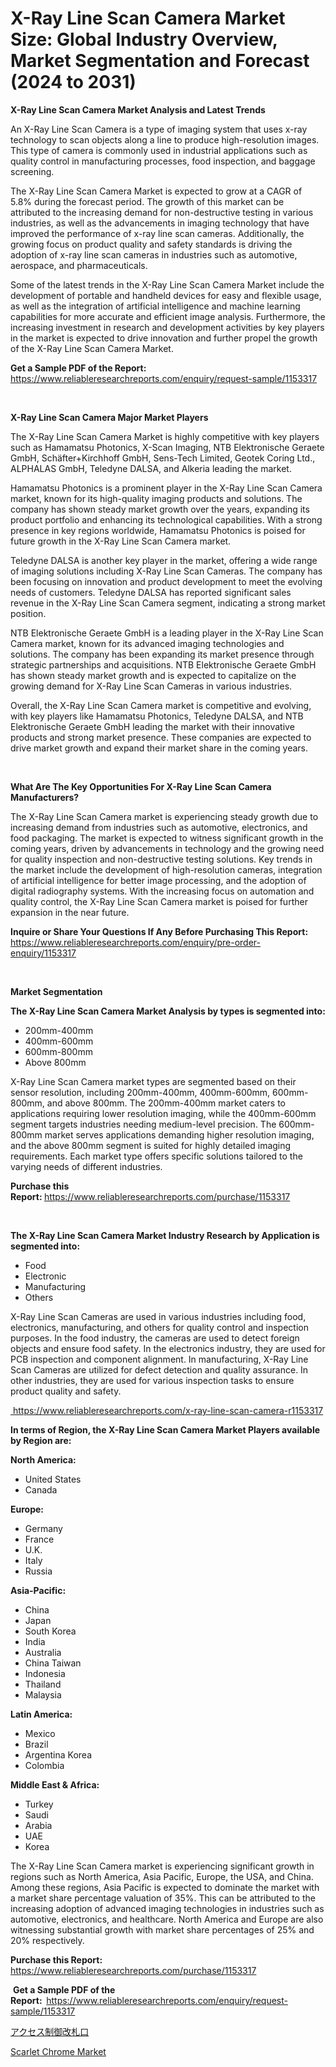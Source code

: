 <p><h1>X-Ray Line Scan Camera Market Size: Global Industry Overview, Market Segmentation and Forecast (2024 to 2031)</h1></p><p><strong>X-Ray Line Scan Camera Market Analysis and Latest Trends</strong></p>
<p><p>An X-Ray Line Scan Camera is a type of imaging system that uses x-ray technology to scan objects along a line to produce high-resolution images. This type of camera is commonly used in industrial applications such as quality control in manufacturing processes, food inspection, and baggage screening.</p><p>The X-Ray Line Scan Camera Market is expected to grow at a CAGR of 5.8% during the forecast period. The growth of this market can be attributed to the increasing demand for non-destructive testing in various industries, as well as the advancements in imaging technology that have improved the performance of x-ray line scan cameras. Additionally, the growing focus on product quality and safety standards is driving the adoption of x-ray line scan cameras in industries such as automotive, aerospace, and pharmaceuticals.</p><p>Some of the latest trends in the X-Ray Line Scan Camera Market include the development of portable and handheld devices for easy and flexible usage, as well as the integration of artificial intelligence and machine learning capabilities for more accurate and efficient image analysis. Furthermore, the increasing investment in research and development activities by key players in the market is expected to drive innovation and further propel the growth of the X-Ray Line Scan Camera Market.</p></p>
<p><strong>Get a Sample PDF of the Report:&nbsp;</strong> <a href="https://www.reliableresearchreports.com/enquiry/request-sample/1153317">https://www.reliableresearchreports.com/enquiry/request-sample/1153317</a></p>
<p>&nbsp;</p>
<p><strong>X-Ray Line Scan Camera Major Market Players</strong></p>
<p><p>The X-Ray Line Scan Camera Market is highly competitive with key players such as Hamamatsu Photonics, X-Scan Imaging, NTB Elektronische Geraete GmbH, Schäfter+Kirchhoff GmbH, Sens-Tech Limited, Geotek Coring Ltd., ALPHALAS GmbH, Teledyne DALSA, and Alkeria leading the market.</p><p>Hamamatsu Photonics is a prominent player in the X-Ray Line Scan Camera market, known for its high-quality imaging products and solutions. The company has shown steady market growth over the years, expanding its product portfolio and enhancing its technological capabilities. With a strong presence in key regions worldwide, Hamamatsu Photonics is poised for future growth in the X-Ray Line Scan Camera market.</p><p>Teledyne DALSA is another key player in the market, offering a wide range of imaging solutions including X-Ray Line Scan Cameras. The company has been focusing on innovation and product development to meet the evolving needs of customers. Teledyne DALSA has reported significant sales revenue in the X-Ray Line Scan Camera segment, indicating a strong market position.</p><p>NTB Elektronische Geraete GmbH is a leading player in the X-Ray Line Scan Camera market, known for its advanced imaging technologies and solutions. The company has been expanding its market presence through strategic partnerships and acquisitions. NTB Elektronische Geraete GmbH has shown steady market growth and is expected to capitalize on the growing demand for X-Ray Line Scan Cameras in various industries.</p><p>Overall, the X-Ray Line Scan Camera market is competitive and evolving, with key players like Hamamatsu Photonics, Teledyne DALSA, and NTB Elektronische Geraete GmbH leading the market with their innovative products and strong market presence. These companies are expected to drive market growth and expand their market share in the coming years.</p></p>
<p>&nbsp;</p>
<p><strong>What Are The Key Opportunities For X-Ray Line Scan Camera Manufacturers?</strong></p>
<p><p>The X-Ray Line Scan Camera market is experiencing steady growth due to increasing demand from industries such as automotive, electronics, and food packaging. The market is expected to witness significant growth in the coming years, driven by advancements in technology and the growing need for quality inspection and non-destructive testing solutions. Key trends in the market include the development of high-resolution cameras, integration of artificial intelligence for better image processing, and the adoption of digital radiography systems. With the increasing focus on automation and quality control, the X-Ray Line Scan Camera market is poised for further expansion in the near future.</p></p>
<p><strong>Inquire or Share Your Questions If Any Before Purchasing This Report:</strong> <a href="https://www.reliableresearchreports.com/enquiry/pre-order-enquiry/1153317">https://www.reliableresearchreports.com/enquiry/pre-order-enquiry/1153317</a></p>
<p>&nbsp;</p>
<p><strong>Market Segmentation</strong></p>
<p><strong>The X-Ray Line Scan Camera Market Analysis by types is segmented into:</strong></p>
<p><ul><li>200mm-400mm</li><li>400mm-600mm</li><li>600mm-800mm</li><li>Above 800mm</li></ul></p>
<p><p>X-Ray Line Scan Camera market types are segmented based on their sensor resolution, including 200mm-400mm, 400mm-600mm, 600mm-800mm, and above 800mm. The 200mm-400mm market caters to applications requiring lower resolution imaging, while the 400mm-600mm segment targets industries needing medium-level precision. The 600mm-800mm market serves applications demanding higher resolution imaging, and the above 800mm segment is suited for highly detailed imaging requirements. Each market type offers specific solutions tailored to the varying needs of different industries.</p></p>
<p><strong>Purchase this Report:&nbsp;</strong><a href="https://www.reliableresearchreports.com/purchase/1153317">https://www.reliableresearchreports.com/purchase/1153317</a></p>
<p>&nbsp;</p>
<p><strong>The X-Ray Line Scan Camera Market Industry Research by Application is segmented into:</strong></p>
<p><ul><li>Food</li><li>Electronic</li><li>Manufacturing</li><li>Others</li></ul></p>
<p><p>X-Ray Line Scan Cameras are used in various industries including food, electronics, manufacturing, and others for quality control and inspection purposes. In the food industry, the cameras are used to detect foreign objects and ensure food safety. In the electronics industry, they are used for PCB inspection and component alignment. In manufacturing, X-Ray Line Scan Cameras are utilized for defect detection and quality assurance. In other industries, they are used for various inspection tasks to ensure product quality and safety.</p></p>
<p><a href="https://www.reliableresearchreports.com/x-ray-line-scan-camera-r1153317">&nbsp;https://www.reliableresearchreports.com/x-ray-line-scan-camera-r1153317</a></p>
<p><strong>In terms of Region, the X-Ray Line Scan Camera Market Players available by Region are:</strong></p>
<p>
    <p> <strong> North America: </strong>
        <ul>
            <li>United States</li>
            <li>Canada</li>
        </ul>
        </p> 
    <p> <strong> Europe: </strong>
        <ul>
            <li>Germany</li>
            <li>France</li>
            <li>U.K.</li>
            <li>Italy</li>
            <li>Russia</li>
        </ul>
        </p> 
    <p> <strong> Asia-Pacific: </strong>
        <ul>
            <li>China</li>
            <li>Japan</li>
            <li>South Korea</li>
            <li>India</li>
            <li>Australia</li>
            <li>China Taiwan</li>
            <li>Indonesia</li>
            <li>Thailand</li>
            <li>Malaysia</li>
        </ul>
        </p> 
    <p> <strong> Latin America: </strong>
        <ul>
            <li>Mexico</li>
            <li>Brazil</li>
            <li>Argentina Korea</li>
            <li>Colombia</li>
        </ul>
        </p> 
    <p> <strong> Middle East & Africa: </strong>
        <ul>
            <li>Turkey</li>
            <li>Saudi</li>
            <li>Arabia</li>
            <li>UAE</li>
            <li>Korea</li>
        </ul>
    </p>
    </p>
<p><p>The X-Ray Line Scan Camera market is experiencing significant growth in regions such as North America, Asia Pacific, Europe, the USA, and China. Among these regions, Asia Pacific is expected to dominate the market with a market share percentage valuation of 35%. This can be attributed to the increasing adoption of advanced imaging technologies in industries such as automotive, electronics, and healthcare. North America and Europe are also witnessing substantial growth with market share percentages of 25% and 20% respectively.</p></p>
<p><strong>Purchase this Report: </strong><a href="https://www.reliableresearchreports.com/purchase/1153317">https://www.reliableresearchreports.com/purchase/1153317</a></p>
<p>&nbsp;<strong>Get a Sample PDF of the Report:&nbsp;&nbsp;</strong><a href="https://www.reliableresearchreports.com/enquiry/request-sample/1153317">https://www.reliableresearchreports.com/enquiry/request-sample/1153317</a></p>
<p><strong></strong></p>
<p><p><a href="https://medium.com/@akio198300/%E3%82%A2%E3%82%AF%E3%82%BB%E3%82%B9%E3%82%B3%E3%83%B3%E3%83%88%E3%83%AD%E3%83%BC%E3%83%AB-%E3%82%BF%E3%83%BC%E3%83%B3%E3%82%B9%E3%82%BF%E3%82%A4%E3%83%AB%E5%B8%82%E5%A0%B4%E3%81%AF-%E5%B8%82%E5%A0%B4%E3%82%B7%E3%82%A7%E3%82%A2-%E3%82%B5%E3%82%A4%E3%82%BA-2031%E5%B9%B4%E3%81%BE%E3%81%A7%E3%81%AE%E4%BA%88%E6%B8%AC%E3%81%AB%E7%84%A6%E7%82%B9%E3%82%92%E5%BD%93%E3%81%A6%E3%81%A6%E3%81%84%E3%81%BE%E3%81%99-f01c9c1fcb36">アクセス制御改札口</a></p><p><a href="https://issuu.com/reportprime-2/docs/scarlet-chrome-market-size-2030.pptx">Scarlet Chrome Market</a></p></p>